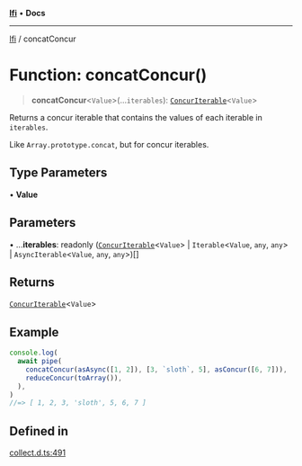 [**lfi**](../readme.md) • **Docs**

***

[lfi](../globals.md) / concatConcur

# Function: concatConcur()

> **concatConcur**\<`Value`\>(...`iterables`): [`ConcurIterable`](../type-aliases/ConcurIterable.md)\<`Value`\>

Returns a concur iterable that contains the values of each iterable in
`iterables`.

Like `Array.prototype.concat`, but for concur iterables.

## Type Parameters

• **Value**

## Parameters

• ...**iterables**: readonly ([`ConcurIterable`](../type-aliases/ConcurIterable.md)\<`Value`\> \| `Iterable`\<`Value`, `any`, `any`\> \| `AsyncIterable`\<`Value`, `any`, `any`\>)[]

## Returns

[`ConcurIterable`](../type-aliases/ConcurIterable.md)\<`Value`\>

## Example

```js
console.log(
  await pipe(
    concatConcur(asAsync([1, 2]), [3, `sloth`, 5], asConcur([6, 7])),
    reduceConcur(toArray()),
  ),
)
//=> [ 1, 2, 3, 'sloth', 5, 6, 7 ]
```

## Defined in

[collect.d.ts:491](https://github.com/TomerAberbach/lfi/blob/fd6e1ff9d7b7d249090f89ead6d0a30e26aba2e4/src/operations/collect.d.ts#L491)
